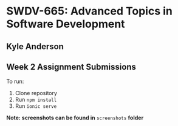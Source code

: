 # SWDV-665: Advanced Topics in Software Development

## Kyle Anderson

## Week 2 Assignment Submissions

To run:
1. Clone repository
2. Run `npm install`
3. Run `ionic serve`

**Note: screenshots can be found in** `screenshots` **folder**
